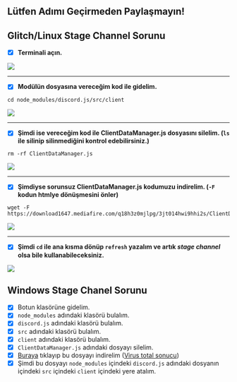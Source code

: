 ## Lütfen Adımı Geçirmeden Paylaşmayın!
## Glitch/Linux Stage Channel Sorunu
- [x] **Terminali açın.**

![](https://i.imgur.com/ArKO9Eq.png)
- - -
- [x] **Modülün dosyasına vereceğim kod ile gidelim.**
```console
cd node_modules/discord.js/src/client
```

![](https://i.imgur.com/x9KMhlg.png)
- - -
- [x] **Şimdi ise vereceğim kod ile ClientDataManager.js dosyasını silelim. (``ls`` ile silinip silinmediğini kontrol edebilirsiniz.)**
```console
rm -rf ClientDataManager.js
```

![](https://i.imgur.com/4bxhDIY.png)
- - -
- [x] **Şimdiyse sorunsuz ClientDataManager.js kodumuzu indirelim. (``-F`` kodun htmlye dönüşmesini önler)**
```console
wget -F https://download1647.mediafire.com/q18h3z0mjlpg/3jt014hwi9hhi2s/ClientDataManager.js
```

![](https://i.imgur.com/53gFWdw.png)
- - -
- [x] **Şimdi ``cd`` ile ana kısma dönüp ``refresh`` yazalım ve artık *stage channel* olsa bile kullanabileceksiniz.**

![](https://i.imgur.com/7QcyQbR.png)

## Windows Stage Chanel Sorunu

- [x] Botun klasörüne gidelim.
- [x] ``node_modules`` adındaki klasörü bulalım.
- [x] ``discord.js`` adındaki klasörü bulalım.
- [x] ``src`` adındaki klasörü bulalım.
- [x]  ``client`` adındaki klasörü bulalım.
- [x]  ``ClientDataManager.js`` adındaki dosyayı silelim.
- [x]  [Buraya](https://www.mediafire.com/file/3jt014hwi9hhi2s/ClientDataManager.js/file) tıklayıp bu dosyayı indirelim ([Virus total sonucu](https://www.virustotal.com/gui/file/88422763162b7f22958bfe2da1fdea78660f0da08479be06e8d335231395843d/detection))
- [x]  Şimdi bu dosyayı ``node_modules`` içindeki ``discord.js`` adındaki dosyanın içindeki ``src`` içindeki ``client`` içindeki yere atalım.
